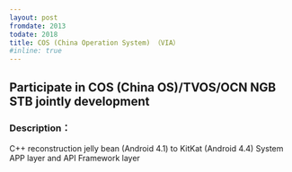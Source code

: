 ```yaml
---
layout: post
fromdate: 2013
todate: 2018
title: COS (China Operation System) （VIA）
#inline: true
---
```

## Participate in COS (China OS)/TVOS/OCN NGB STB jointly development

### Description：

C++ reconstruction jelly bean (Android 4.1) to KitKat (Android 4.4) System APP layer and API Framework layer
